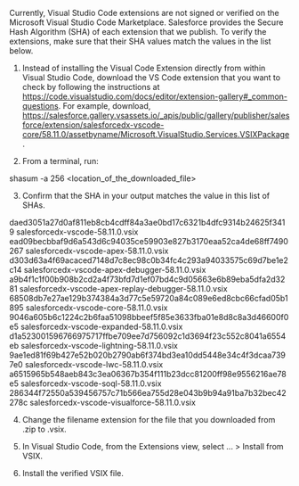 Currently, Visual Studio Code extensions are not signed or verified on the
Microsoft Visual Studio Code Marketplace. Salesforce provides the Secure Hash
Algorithm (SHA) of each extension that we publish. To verify the extensions,
make sure that their SHA values match the values in the list below.

1. Instead of installing the Visual Code Extension directly from within Visual
   Studio Code, download the VS Code extension that you want to check by
   following the instructions at
   https://code.visualstudio.com/docs/editor/extension-gallery#_common-questions.
   For example, download,
   https://salesforce.gallery.vsassets.io/_apis/public/gallery/publisher/salesforce/extension/salesforcedx-vscode-core/58.11.0/assetbyname/Microsoft.VisualStudio.Services.VSIXPackage.

2. From a terminal, run:

shasum -a 256 <location_of_the_downloaded_file>

3. Confirm that the SHA in your output matches the value in this list of SHAs.

daed3051a27d0af811eb8cb4cdff84a3ae0bd17c6321b4dfc9314b24625f3419  salesforcedx-vscode-58.11.0.vsix
ead09becbbaf9d6a543d6c94035ce59903e827b3170eaa52ca4de68ff7490267  salesforcedx-vscode-apex-58.11.0.vsix
d303d63a4f69acaced7148d7c8ec98c0b34fc4c293a94033575c69d7be1e2c14  salesforcedx-vscode-apex-debugger-58.11.0.vsix
a9b4f1c1f00b908b2cd2a4f73bfd7d1ef07bd4c9d05663e6b89eba5dfa2d3281  salesforcedx-vscode-apex-replay-debugger-58.11.0.vsix
68508db7e27ae129b374384a3d77c5e59720a84c089e6ed8cbc66cfad05b1895  salesforcedx-vscode-core-58.11.0.vsix
9046a605b6c1224c2b6faa51098bbeef5f85e3633fba01e8d8c8a3d46600f0e5  salesforcedx-vscode-expanded-58.11.0.vsix
d1a523001596766975717ffbe709ee7d756092c1d3694f23c552c8041a6554eb  salesforcedx-vscode-lightning-58.11.0.vsix
9ae1ed81f69b427e52b020b2790ab6f374bd3ea10dd5448e34c4f3dcaa7397e0  salesforcedx-vscode-lwc-58.11.0.vsix
a6515965b548aeb843c3ea06367b354f111b23dcc81200ff98e9556216ae78e5  salesforcedx-vscode-soql-58.11.0.vsix
286344f72550a539456757c71b566ea755d28e043b9b94a91ba7b32bec42278c  salesforcedx-vscode-visualforce-58.11.0.vsix


4. Change the filename extension for the file that you downloaded from .zip to
.vsix.

5. In Visual Studio Code, from the Extensions view, select ... > Install from
VSIX.

6. Install the verified VSIX file.

